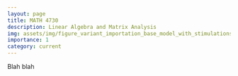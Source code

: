```yaml
---
layout: page
title: MATH 4730
description: Linear Algebra and Matrix Analysis
img: assets/img/figure_variant_importation_base_model_with_stimulations.png
importance: 1
category: current
---
```


Blah blah